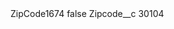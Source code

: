 <?xml version="1.0" encoding="UTF-8"?>
<CustomMetadata xmlns="http://soap.sforce.com/2006/04/metadata" xmlns:xsi="http://www.w3.org/2001/XMLSchema-instance" xmlns:xsd="http://www.w3.org/2001/XMLSchema">
    <label>ZipCode1674</label>
    <protected>false</protected>
    <values>
        <field>Zipcode__c</field>
        <value xsi:type="xsd:string">30104</value>
    </values>
</CustomMetadata>
